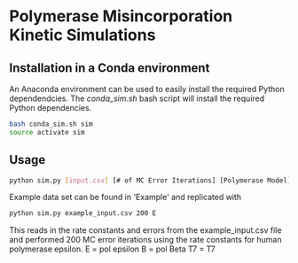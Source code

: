 # Polymerase Misincorporation Kinetic Simulations


## Installation in a Conda environment
An Anaconda environment can be used to easily install the required Python dependendcies.
The *conda_sim.sh* bash script will install the required Python dependencies.

```bash
bash conda_sim.sh sim
source activate sim
```

## Usage

```bash
python sim.py [input.csv] [# of MC Error Iterations] [Polymerase Model]
```

Example data set can be found in 'Example' and replicated with

```bash
python sim.py example_input.csv 200 E
```
This reads in the rate constants and errors from the example_input.csv file and performed 200 MC error iterations using the rate constants for human polymerase epsilon. 
E = pol epsilon
B = pol Beta
T7 = T7
